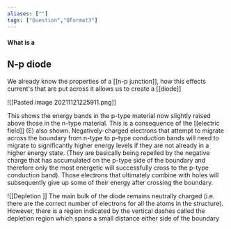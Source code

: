 ```yaml
---
aliases: [""]
tags: ["Question","QFormat3"]
---
```


#### What is a
## N-p diode
We already know the properties of a [[n-p junction]], how this effects current's that are put across it allows us to create a [[diode]]

![[Pasted image 20211121225911.png]]

This shows the energy bands in the p-type material now slightly raised above those in the n-type material. This is a consequence of the [[electric field]] (E) also shown. 
Negatively-charged electrons that attempt to migrate across the boundary from n-type to p-type conduction bands will need to migrate to significantly higher energy levels if they are not already in a higher energy state. (They are basically being repelled by the negative charge that has accumulated on the p-type side of the boundary and therefore only the most energetic will successfully cross to the p-type conduction band). 
Those electrons that ultimately combine with holes will subsequently give up some of their energy after crossing the boundary.

![[Depletion ]]
The main bulk of the diode 
remains neutrally charged (i.e. there are the correct number of electrons for all the 
atoms in the structure). However, there is a region indicated by the vertical dashes 
called the depletion region which spans a small distance either side of the boundary
